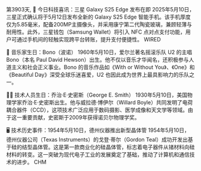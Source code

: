 第3903天, 🎉 今日科技喜讯：三星 Galaxy S25 Edge 发布在即
2025年5月10日，三星正式确认将于5月12日发布全新的 Galaxy S25 Edge 智能手机。该手机厚度仅为5.85毫米，配备200MP主摄像头，并采用康宁第二代陶瓷玻璃，兼顾轻薄与耐用性。此外，三星钱包（Samsung Wallet）将引入 NFC 点对点支付功能，用户可通过手机间的轻触实现跨平台转账，提升支付便捷性。 
WIRED

🎵 音乐家生日：Bono（波诺）
1960年5月10日，爱尔兰著名摇滚乐队 U2 的主唱 Bono（本名 Paul David Hewson）出生。他不仅以音乐才华闻名，还积极参与人道主义和社会正义事业。Bono 的音乐作品如《With or Without You》、《One》和《Beautiful Day》深受全球乐迷喜爱，U2 也因此成为世界上最具影响力的乐队之一。

👨‍💻 技术人员生日：乔治·E·史密斯（George E. Smith）
1930年5月10日，美国物理学家乔治·E·史密斯出生。他与威拉德·博伊尔（Willard Boyle）共同发明了电荷耦合器件（CCD），这项技术广泛应用于数码摄影、医学成像和天文学等领域。由于这一重要贡献，史密斯于2009年获得诺贝尔物理学奖。

🖥️ 技术历史事件：1954年5月10日，德州仪器推出新型晶体管
1954年5月10日，德州仪器公司（Texas Instruments）的戈登·蒂尔（Gordon Teal）成功开发出基于硅的结型晶体管。这是第一款商业化的硅晶体管，标志着电子器件从锗材料向硅材料的转变。这一突破为现代电子工业的发展奠定了基础，推动了计算机和通信技术的进步。 
CHM